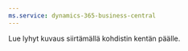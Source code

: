 ```yaml
---
ms.service: dynamics-365-business-central
---
```

Lue lyhyt kuvaus siirtämällä kohdistin kentän päälle.
